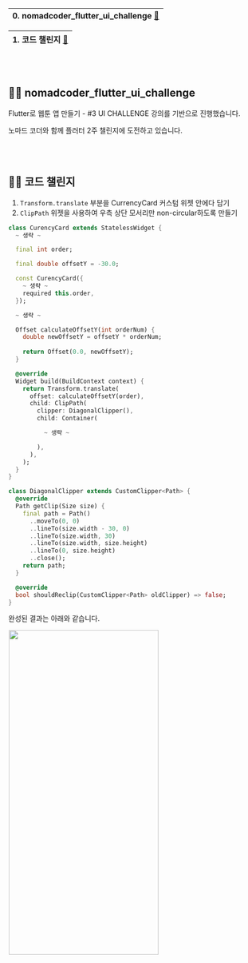 |0. nomadcoder_flutter_ui_challenge [🔻](https://github.com/hardy716/nomadcoders_flutter_ui_challenge/blob/main/README.md)|
|---|

|1. 코드 챌린지 [🔻](https://github.com/hardy716/nomadcoders_flutter_ui_challenge/blob/main/README.md#-코드-챌린지)|
|---|

<br></br>

## 🙌🏻 nomadcoder_flutter_ui_challenge

Flutter로 웹툰 앱 만들기 - #3 UI CHALLENGE 강의를 기반으로 진행했습니다.

노마드 코더와 함께 플러터 2주 챌린지에 도전하고 있습니다.

<br></br>

## 💪🏻 코드 챌린지

1. `Transform.translate` 부분을 CurrencyCard 커스텀 위젯 안에다 담기
2. `ClipPath` 위젯을 사용하여 우측 상단 모서리만 non-circular하도록 만들기

```dart
class CurencyCard extends StatelessWidget {
  ~ 생략 ~

  final int order;

  final double offsetY = -30.0;

  const CurencyCard({
    ~ 생략 ~
    required this.order,
  });

  ~ 생략 ~

  Offset calculateOffsetY(int orderNum) {
    double newOffsetY = offsetY * orderNum;
  
    return Offset(0.0, newOffsetY);
  }

  @override
  Widget build(BuildContext context) {
    return Transform.translate(
      offset: calculateOffsetY(order),
      child: ClipPath(
        clipper: DiagonalClipper(),
        child: Container(

          ~ 생략 ~

        ),
      ),
    );
  }
}

class DiagonalClipper extends CustomClipper<Path> {
  @override
  Path getClip(Size size) {
    final path = Path()
      ..moveTo(0, 0)
      ..lineTo(size.width - 30, 0)
      ..lineTo(size.width, 30)
      ..lineTo(size.width, size.height)
      ..lineTo(0, size.height)
      ..close();
    return path;
  }

  @override
  bool shouldReclip(CustomClipper<Path> oldClipper) => false;
}
```

완성된 결과는 아래와 같습니다.

<img src="https://github.com/hardy716/nomadcoders_flutter_ui_challenge/assets/101140679/e0f6be76-492c-4f70-9d35-d98497edba4b" width="300" height="650" hspace="1"> 
